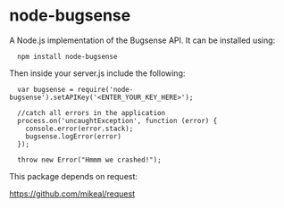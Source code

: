 node-bugsense
=============

A Node.js implementation of the Bugsense API. It can be installed using:

```
  npm install node-bugsense
```  

Then inside your server.js include the following:

```
  var bugsense = require('node-bugsense').setAPIKey('<ENTER_YOUR_KEY_HERE>');

  //catch all errors in the application
  process.on('uncaughtException', function (error) {
    console.error(error.stack);
    bugsense.logError(error)
  });

  throw new Error("Hmmm we crashed!");
```


This package depends on request:

https://github.com/mikeal/request
